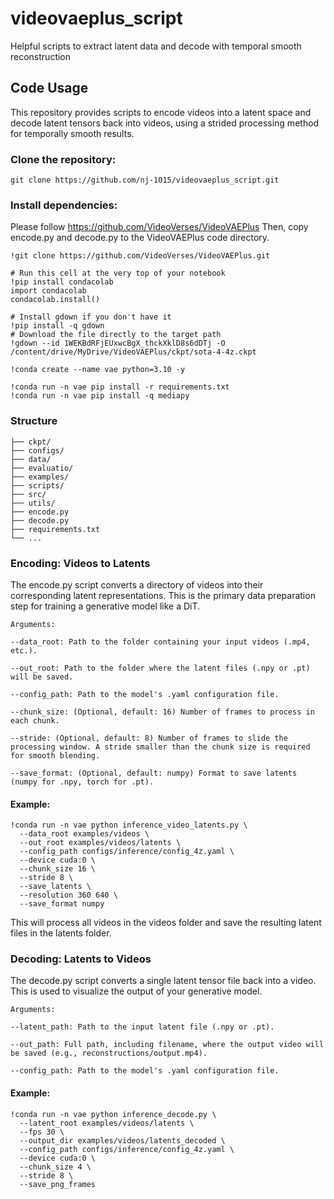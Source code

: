 # videovaeplus_script
Helpful scripts to extract latent data and decode with temporal smooth reconstruction

## Code Usage
This repository provides scripts to encode videos into a latent space and decode latent tensors back into videos, using a strided processing method for temporally smooth results.

### Clone the repository:
```
git clone https://github.com/nj-1015/videovaeplus_script.git
```

### Install dependencies:
Please follow https://github.com/VideoVerses/VideoVAEPlus
Then, copy encode.py and decode.py to the VideoVAEPlus code directory.
```
!git clone https://github.com/VideoVerses/VideoVAEPlus.git
```
```
# Run this cell at the very top of your notebook
!pip install condacolab
import condacolab
condacolab.install()
```
```
# Install gdown if you don't have it
!pip install -q gdown
# Download the file directly to the target path
!gdown --id 1WEKBdRFjEUxwcBgX_thckXklD8s6dDTj -O /content/drive/MyDrive/VideoVAEPlus/ckpt/sota-4-4z.ckpt
```
```
!conda create --name vae python=3.10 -y
```
```
!conda run -n vae pip install -r requirements.txt
!conda run -n vae pip install -q mediapy
```

### Structure
```
├── ckpt/
├── configs/
├── data/
├── evaluatio/
├── examples/
├── scripts/
├── src/
├── utils/
├── encode.py
├── decode.py
├── requirements.txt
└── ...
```

### Encoding: Videos to Latents
The encode.py script converts a directory of videos into their corresponding latent representations. This is the primary data preparation step for training a generative model like a DiT.

```
Arguments:

--data_root: Path to the folder containing your input videos (.mp4, etc.).

--out_root: Path to the folder where the latent files (.npy or .pt) will be saved.

--config_path: Path to the model's .yaml configuration file.

--chunk_size: (Optional, default: 16) Number of frames to process in each chunk.

--stride: (Optional, default: 8) Number of frames to slide the processing window. A stride smaller than the chunk size is required for smooth blending.

--save_format: (Optional, default: numpy) Format to save latents (numpy for .npy, torch for .pt).
```

#### Example:

```
!conda run -n vae python inference_video_latents.py \
  --data_root examples/videos \
  --out_root examples/videos/latents \
  --config_path configs/inference/config_4z.yaml \
  --device cuda:0 \
  --chunk_size 16 \
  --stride 8 \
  --save_latents \
  --resolution 360 640 \
  --save_format numpy
```

This will process all videos in the videos folder and save the resulting latent files in the latents folder.

### Decoding: Latents to Videos
The decode.py script converts a single latent tensor file back into a video. This is used to visualize the output of your generative model.

```
Arguments:

--latent_path: Path to the input latent file (.npy or .pt).

--out_path: Full path, including filename, where the output video will be saved (e.g., reconstructions/output.mp4).

--config_path: Path to the model's .yaml configuration file.
```

#### Example:

```
!conda run -n vae python inference_decode.py \
  --latent_root examples/videos/latents \
  --fps 30 \
  --output_dir examples/videos/latents_decoded \
  --config_path configs/inference/config_4z.yaml \
  --device cuda:0 \
  --chunk_size 4 \
  --stride 8 \
  --save_png_frames
```
